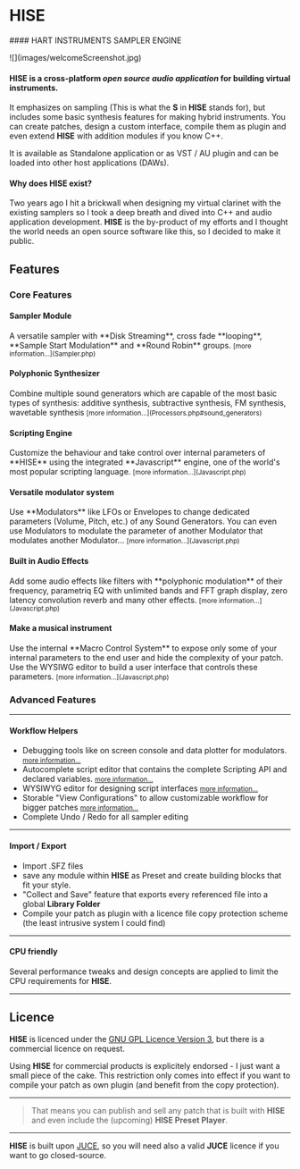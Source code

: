 <h1 id="godlike_title">HISE</h1>
#### HART INSTRUMENTS SAMPLER ENGINE

<p class="processor">![](images/welcomeScreenshot.jpg)</p>

#### HISE is a cross-platform *open source audio application* for building virtual instruments.

It emphasizes on sampling (This is what the **S** in **HISE** stands for), but  includes some basic synthesis features for making hybrid instruments. You can create patches, design a custom interface, compile them as plugin and even extend **HISE** with addition modules if you know C++. 

It is available as Standalone application or as VST / AU plugin and can be loaded into other host applications (DAWs).


#### Why does HISE exist?

Two years ago I hit a brickwall when designing my virtual clarinet with the existing samplers so I took a deep breath and dived into C++ and audio application development. **HISE** is the by-product of my efforts and I thought the world needs an open source software like this, so I decided to make it public.

## Features

### Core Features

<div id="f1">
<h4>Sampler Module</h4>
<p>A versatile sampler with **Disk Streaming**, cross fade **looping**, **Sample Start Modulation** and **Round Robin** groups.  
<small>[more information...](Sampler.php)</small></p>
</div>

<div id="f2">
<h4>Polyphonic Synthesizer</h4>
<p>
Combine multiple sound generators which are capable of the most basic types of synthesis:  
additive synthesis, subtractive synthesis, FM synthesis, wavetable synthesis  
<small>[more information...](Processors.php#sound_generators)</small></p>
</div>

<div id="f3">
<h4>Scripting Engine</h4>
<p> Customize the behaviour and take control over internal parameters of **HISE** using the integrated **Javascript** engine, one of the world's most popular scripting language.  
<small>[more information...](Javascript.php)</small></p>
</div>

<div id="f4">
<h4>Versatile modulator system</h4>
<p>
Use **Modulators** like LFOs or Envelopes to change dedicated parameters (Volume, Pitch, etc.) of any Sound Generators. You can even use Modulators to modulate the parameter of another Modulator that modulates another Modulator...  
<small>[more information...](Javascript.php)</small>
</p>
</div>

<div id="f5">
<h4>Built in Audio Effects</h4>
<p>
Add some audio effects like filters with **polyphonic modulation** of their frequency, parametriq EQ with unlimited bands and FFT graph display, zero latency convolution reverb and many other effects.  
<small>[more information...](Javascript.php)</small>
</p>
</div>

<div id="f6">
<h4>Make a musical instrument</h4>

<p>
Use the internal **Macro Control System** to expose only some of your internal parameters to the end user and hide the complexity of your patch. Use the WYSIWG editor to build a user interface that controls these parameters.  
<small>[more information...](Javascript.php)</small>
</p>
</div>

### Advanced Features

---

#### Workflow Helpers

- Debugging tools like on screen console and data plotter for modulators. <small>[more information...](Javascript.php)</small>
- Autocomplete script editor that contains the complete Scripting API and declared variables. <small>[more information...](Javascript.php)</small>
- WYSIWYG editor for designing script interfaces <small>[more information...](Javascript.php)</small>
- Storable "View Configurations" to allow customizable workflow for bigger patches <small>[more information...](Javascript.php)</small>
- Complete Undo / Redo for all sampler editing

---

#### Import / Export

- Import .SFZ files
- save any module within **HISE** as Preset and create building blocks that fit your style.
- "Collect and Save" feature that exports every referenced file into a global **Library Folder**
- Compile your patch as plugin with a licence file copy protection scheme (the least intrusive system I could find)

---

#### CPU friendly

Several performance tweaks and design concepts are applied to limit the CPU requirements for **HISE**.

---


## Licence

**HISE** is licenced under the [GNU GPL Licence Version 3](http://www.gnu.org/licenses/gpl-3.0.en.html), but there is a commercial licence on request.  

Using **HISE** for commercial products is explicitely endorsed - I just want a small piece of the cake. This restriction only comes into effect if you want to compile your patch as own plugin (and benefit from the copy protection). 

---

> That means you can publish and sell any patch that is built with **HISE** and even include the (upcoming) **HISE Preset Player**.

---

**HISE** is built upon [JUCE](http://www.juce.com), so you will need also a valid **JUCE** licence if you want to go closed-source.
